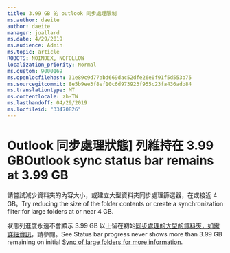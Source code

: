 ```yaml
---
title: 3.99 GB 的 outlook 同步處理限制
ms.author: daeite
author: daeite
manager: joallard
ms.date: 4/29/2019
ms.audience: Admin
ms.topic: article
ROBOTS: NOINDEX, NOFOLLOW
localization_priority: Normal
ms.custom: 9000169
ms.openlocfilehash: 31e89c9d77abd669dac52dfe26e0f91f5d553b75
ms.sourcegitcommit: 8e5b9ee3f8ef10c6d973923f955c23fa436adb84
ms.translationtype: MT
ms.contentlocale: zh-TW
ms.lasthandoff: 04/29/2019
ms.locfileid: "33470826"
---
```

# <a name="outlook-sync-status-bar-remains-at-399-gb"></a><span data-ttu-id="8eaeb-102">Outlook 同步處理狀態] 列維持在 3.99 GB</span><span class="sxs-lookup"><span data-stu-id="8eaeb-102">Outlook sync status bar remains at 3.99 GB</span></span>

<span data-ttu-id="8eaeb-103">請嘗試減少資料夾的內容大小，或建立大型資料夾同步處理篩選器，在或接近 4 GB。</span><span class="sxs-lookup"><span data-stu-id="8eaeb-103">Try reducing the size of the folder contents or create a synchronization filter for large folders at or near 4 GB.</span></span>

<span data-ttu-id="8eaeb-104">狀態列進度永遠不會顯示 3.99 GB 以上留在初始[同步處理的大型的資料夾，如需詳細資訊](https://support.microsoft.com/en-us/help/2738323/status-bar-progress-never-shows-more-than-3-99-gb-remaining-on-initial)，請參閱。</span><span class="sxs-lookup"><span data-stu-id="8eaeb-104">See Status bar progress never shows more than 3.99 GB remaining on initial [Sync of large folders for more information](https://support.microsoft.com/en-us/help/2738323/status-bar-progress-never-shows-more-than-3-99-gb-remaining-on-initial).</span></span>